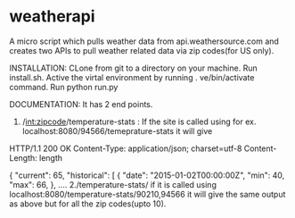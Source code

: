 

# weatherapi
A micro script which pulls weather data from api.weathersource.com and creates two APIs to pull weather related data via zip codes(for US only).

INSTALLATION: 
CLone from git to a directory on your machine. Run install.sh. 
Active the virtal environment by running . ve/bin/activate command. 
Run python run.py 


DOCUMENTATION:
It has 2 end points. 

1. /<int:zipcode>/temperature-stats : If the site is called using for ex. localhost:8080/94566/temeprature-stats
it will give 

HTTP/1.1 200 OK
Content-Type: application/json; charset=utf-8
Content-Length: length

{
    "current": 65,
    "historical": [
        {
            "date": "2015-01-02T00:00:00Z",
            "min": 40,
            "max": 66,
        },
        ....
2./temperature-stats/<postalcodes> if it is called using localhost:8080/temperature-stats/90210,94566 it will give the same output as above but for all the zip codes(upto 10).

